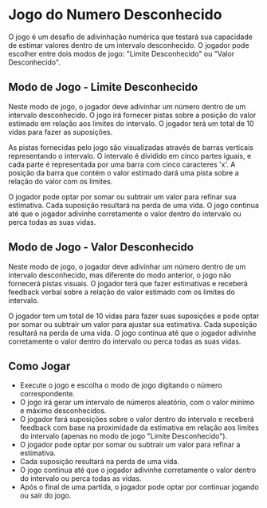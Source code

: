 # Jogo do Numero Desconhecido

O jogo é um desafio de adivinhação numérica que testará sua capacidade de estimar valores dentro de um intervalo desconhecido. O jogador pode escolher entre dois modos de jogo: "Limite Desconhecido" ou "Valor Desconhecido".

## Modo de Jogo - Limite Desconhecido

Neste modo de jogo, o jogador deve adivinhar um número dentro de um intervalo desconhecido. O jogo irá fornecer pistas sobre a posição do valor estimado em relação aos limites do intervalo. O jogador terá um total de 10 vidas para fazer as suposições.

As pistas fornecidas pelo jogo são visualizadas através de barras verticais representando o intervalo. O intervalo é dividido em cinco partes iguais, e cada parte é representada por uma barra com cinco caracteres 'x'. A posição da barra que contém o valor estimado dará uma pista sobre a relação do valor com os limites.

O jogador pode optar por somar ou subtrair um valor para refinar sua estimativa. Cada suposição resultará na perda de uma vida. O jogo continua até que o jogador adivinhe corretamente o valor dentro do intervalo ou perca todas as suas vidas.

## Modo de Jogo - Valor Desconhecido

Neste modo de jogo, o jogador deve adivinhar um número dentro de um intervalo desconhecido, mas diferente do modo anterior, o jogo não fornecerá pistas visuais. O jogador terá que fazer estimativas e receberá feedback verbal sobre a relação do valor estimado com os limites do intervalo.

O jogador tem um total de 10 vidas para fazer suas suposições e pode optar por somar ou subtrair um valor para ajustar sua estimativa. Cada suposição resultará na perda de uma vida. O jogo continua até que o jogador adivinhe corretamente o valor dentro do intervalo ou perca todas as suas vidas.

## Como Jogar

* Execute o jogo e escolha o modo de jogo digitando o número correspondente.
* O jogo irá gerar um intervalo de números aleatório, com o valor mínimo e máximo desconhecidos.
* O jogador fará suposições sobre o valor dentro do intervalo e receberá feedback com base na proximidade da estimativa em relação aos limites do intervalo (apenas no modo de jogo "Limite Desconhecido").
* O jogador pode optar por somar ou subtrair um valor para refinar a estimativa.
* Cada suposição resultará na perda de uma vida.
* O jogo continua até que o jogador adivinhe corretamente o valor dentro do intervalo ou perca todas as vidas.
* Após o final de uma partida, o jogador pode optar por continuar jogando ou sair do jogo.
